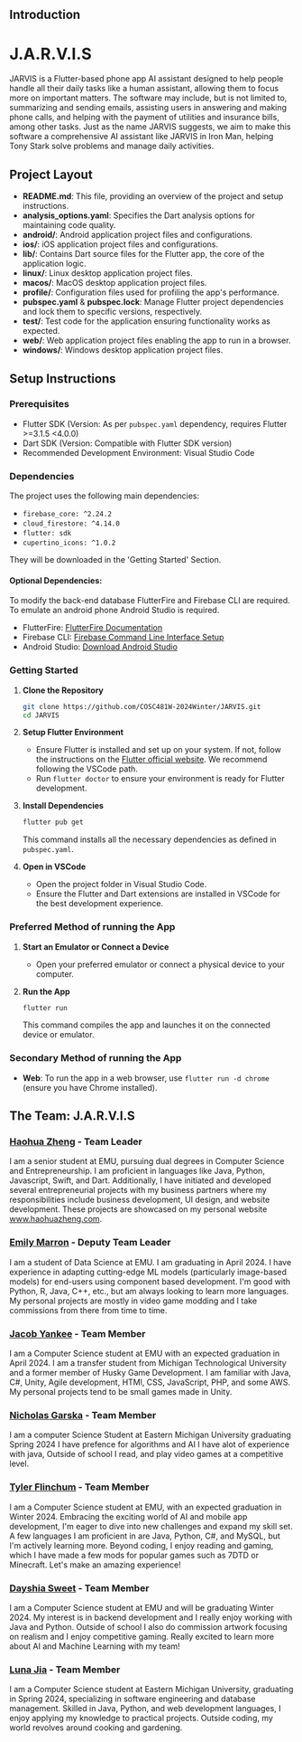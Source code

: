 ## Introduction

# J.A.R.V.I.S
JARVIS is a Flutter-based phone app AI assistant designed to help people handle all their daily tasks like a human assistant, allowing them to focus more on important matters. The software may include, but is not limited to, summarizing and sending emails, assisting users in answering and making phone calls, and helping with the payment of utilities and insurance bills, among other tasks. Just as the name JARVIS suggests, we aim to make this software a comprehensive AI assistant like JARVIS in Iron Man, helping Tony Stark solve problems and manage daily activities.

## Project Layout

- **README.md**: This file, providing an overview of the project and setup instructions.
- **analysis_options.yaml**: Specifies the Dart analysis options for maintaining code quality.
- **android/**: Android application project files and configurations.
- **ios/**: iOS application project files and configurations.
- **lib/**: Contains Dart source files for the Flutter app, the core of the application logic.
- **linux/**: Linux desktop application project files.
- **macos/**: MacOS desktop application project files.
- **profile/**: Configuration files used for profiling the app's performance.
- **pubspec.yaml** & **pubspec.lock**: Manage Flutter project dependencies and lock them to specific versions, respectively.
- **test/**: Test code for the application ensuring functionality works as expected.
- **web/**: Web application project files enabling the app to run in a browser.
- **windows/**: Windows desktop application project files.

## Setup Instructions

### Prerequisites

- Flutter SDK (Version: As per `pubspec.yaml` dependency, requires Flutter >=3.1.5 <4.0.0)
- Dart SDK (Version: Compatible with Flutter SDK version)
- Recommended Development Environment: Visual Studio Code

### Dependencies

The project uses the following main dependencies:

- `firebase_core: ^2.24.2`
- `cloud_firestore: ^4.14.0`
- `flutter: sdk`
- `cupertino_icons: ^1.0.2`

They will be downloaded in the 'Getting Started' Section. 

#### Optional Dependencies:
To modify the back-end database FlutterFire and Firebase CLI are required. To emulate an android phone Android Studio is required.
- FlutterFire: [FlutterFire Documentation](https://firebase.flutter.dev/docs/overview)
- Firebase CLI: [Firebase Command Line Interface Setup](https://firebase.google.com/docs/cli)
- Android Studio: [Download Android Studio](https://developer.android.com/studio)


### Getting Started

1. **Clone the Repository**
   ```bash
   git clone https://github.com/COSC481W-2024Winter/JARVIS.git
   cd JARVIS
   ```

2. **Setup Flutter Environment**
   - Ensure Flutter is installed and set up on your system. If not, follow the instructions on the [Flutter official website](https://flutter.dev/docs/get-started/install). We recommend following the VSCode path.
   - Run `flutter doctor` to ensure your environment is ready for Flutter development.

3. **Install Dependencies**
   ```bash
   flutter pub get
   ```
   This command installs all the necessary dependencies as defined in `pubspec.yaml`.

4. **Open in VSCode**
   - Open the project folder in Visual Studio Code.
   - Ensure the Flutter and Dart extensions are installed in VSCode for the best development experience.

### Preferred Method of running the App

1. **Start an Emulator or Connect a Device**
   - Open your preferred emulator or connect a physical device to your computer.

2. **Run the App**
   ```bash
   flutter run
   ```
   This command compiles the app and launches it on the connected device or emulator. 

### Secondary Method of running the App

- **Web**: To run the app in a web browser, use `flutter run -d chrome` (ensure you have Chrome installed).


## The Team: J.A.R.V.I.S

### [Haohua Zheng](https://github.com/haohuazheng3) - Team Leader

I am a senior student at EMU, pursuing dual degrees in Computer Science and Entrepreneurship. I am proficient in languages like Java, Python, Javascript, Swift, and Dart. Additionally, I have initiated and developed several entrepreneurial projects with my business partners where my responsibilities include business development, UI design, and website development. These projects are showcased on my personal website www.haohuazheng.com.

### [Emily Marron](https://github.com/emarron) - Deputy Team Leader

I am a student of Data Science at EMU. I am graduating in April 2024. I have experience in adapting cutting-edge ML models (particularly image-based models) for end-users using component based development. I'm good with Python, R, Java, C++, etc., but am always looking to learn more languages. My personal projects are mostly in video game modding and I take commissions from there from time to time.

### [Jacob Yankee](https://github.com/JacobYankee) - Team Member

I am a Computer Science student at EMU with an expected graduation in April 2024. I am a transfer student from Michigan Technological University and a former member of Husky Game Development. I am familiar with Java, C#, Unity, Agile development, HTMl, CSS, JavaScript, PHP, and some AWS. My personal projects tend to be small games made in Unity.

### [Nicholas Garska](https://github.com/Nick-Garska) - Team Member

I am a computer Science Student at Eastern Michigan University graduating Spring 2024 I have prefence for algorithms and AI I have alot of experience with java, Outside of school I read, and play video games at a competitive level.

### [Tyler Flinchum](https://github.com/TFlinchu) - Team Member

I am a Computer Science student at EMU, with an expected graduation in Winter 2024. Embracing the exciting world of AI and mobile app development, I'm eager to dive into new challenges and expand my skill set. A few languages I am proficient in are  Java, Python, C#, and MySQL, but I'm actively learning more. Beyond coding, I enjoy reading and gaming, which I have made a few mods for popular games such as 7DTD or Minecraft. Let's make an amazing experience!

### [Dayshia Sweet](https://github.com/dayshsweet) - Team Member

I am a Computer Science student at EMU and will be graduating Winter 2024. My interest is in backend development and I really enjoy working with Java and Python. Outside of school I also do commission artwork focusing on realism and I enjoy competitive gaming. Really excited to learn more about AI and Machine Learning with my team!

### [Luna Jia](https://github.com/Luna-Jia) - Team Member

I am a Computer Science student at Eastern Michigan University, graduating in Spring 2024, specializing in software engineering and database management. Skilled in Java, Python, and web development languages, I enjoy applying my knowledge to practical projects. Outside coding, my world revolves around cooking and gardening.
